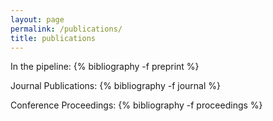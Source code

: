 ```yaml
---
layout: page
permalink: /publications/
title: publications
---
```


In the pipeline:
{% bibliography -f preprint  %}

Journal Publications:
{% bibliography -f journal  %}

Conference Proceedings:
{% bibliography -f proceedings  %}
